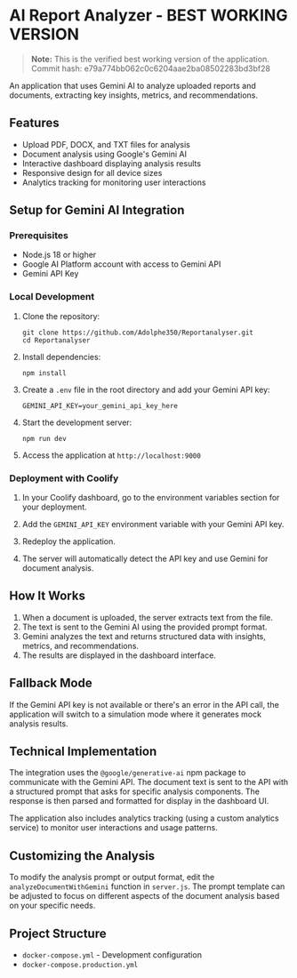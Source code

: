 # AI Report Analyzer - BEST WORKING VERSION

> **Note:** This is the verified best working version of the application. Commit hash: e79a774bb062c0c6204aae2ba08502283bd3bf28

An application that uses Gemini AI to analyze uploaded reports and documents, extracting key insights, metrics, and recommendations.

## Features

- Upload PDF, DOCX, and TXT files for analysis
- Document analysis using Google's Gemini AI
- Interactive dashboard displaying analysis results
- Responsive design for all device sizes
- Analytics tracking for monitoring user interactions

## Setup for Gemini AI Integration

### Prerequisites

- Node.js 18 or higher
- Google AI Platform account with access to Gemini API
- Gemini API Key

### Local Development

1. Clone the repository:
   ```
   git clone https://github.com/Adolphe350/Reportanalyser.git
   cd Reportanalyser
   ```

2. Install dependencies:
   ```
   npm install
   ```

3. Create a `.env` file in the root directory and add your Gemini API key:
   ```
   GEMINI_API_KEY=your_gemini_api_key_here
   ```

4. Start the development server:
   ```
   npm run dev
   ```

5. Access the application at `http://localhost:9000`

### Deployment with Coolify

1. In your Coolify dashboard, go to the environment variables section for your deployment.

2. Add the `GEMINI_API_KEY` environment variable with your Gemini API key.

3. Redeploy the application.

4. The server will automatically detect the API key and use Gemini for document analysis.

## How It Works

1. When a document is uploaded, the server extracts text from the file.
2. The text is sent to the Gemini AI using the provided prompt format.
3. Gemini analyzes the text and returns structured data with insights, metrics, and recommendations.
4. The results are displayed in the dashboard interface.

## Fallback Mode

If the Gemini API key is not available or there's an error in the API call, the application will switch to a simulation mode where it generates mock analysis results.

## Technical Implementation

The integration uses the `@google/generative-ai` npm package to communicate with the Gemini API. The document text is sent to the API with a structured prompt that asks for specific analysis components. The response is then parsed and formatted for display in the dashboard UI.

The application also includes analytics tracking (using a custom analytics service) to monitor user interactions and usage patterns.

## Customizing the Analysis

To modify the analysis prompt or output format, edit the `analyzeDocumentWithGemini` function in `server.js`. The prompt template can be adjusted to focus on different aspects of the document analysis based on your specific needs.

## Project Structure

- `docker-compose.yml` - Development configuration
- `docker-compose.production.yml`